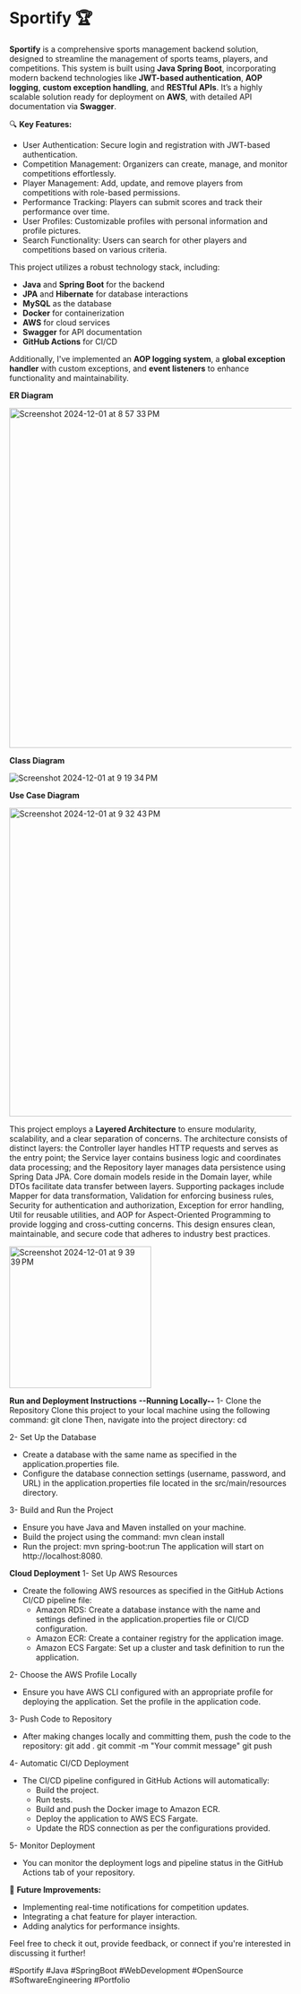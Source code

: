 # Sportify 🏆
**Sportify** is a comprehensive sports management backend solution, designed to streamline the management of sports teams, players, and competitions. This system is built using **Java Spring Boot**, incorporating modern backend technologies like **JWT-based authentication**, **AOP logging**, **custom exception handling**, and **RESTful APIs**. It’s a highly scalable solution ready for deployment on **AWS**, with detailed API documentation via **Swagger**.

🔍 **Key Features:**
- User Authentication: Secure login and registration with JWT-based authentication.
- Competition Management: Organizers can create, manage, and monitor competitions effortlessly.
- Player Management: Add, update, and remove players from competitions with role-based permissions.
- Performance Tracking: Players can submit scores and track their performance over time.
- User Profiles: Customizable profiles with personal information and profile pictures.
- Search Functionality: Users can search for other players and competitions based on various criteria.

This project utilizes a robust technology stack, including:
- **Java** and **Spring Boot** for the backend
- **JPA** and **Hibernate** for database interactions
- **MySQL** as the database
- **Docker** for containerization
- **AWS** for cloud services
- **Swagger** for API documentation
- **GitHub Actions** for CI/CD

Additionally, I've implemented an **AOP logging system**, a **global exception handler** with custom exceptions, and **event listeners** to enhance functionality and maintainability.


**ER Diagram**

<img width="607" alt="Screenshot 2024-12-01 at 8 57 33 PM" src="https://github.com/user-attachments/assets/e54d71fb-2868-4311-87d7-3330298257d7">


**Class Diagram**

![Screenshot 2024-12-01 at 9 19 34 PM](https://github.com/user-attachments/assets/9222a8ea-be5f-4e55-b996-564832434f9a)


**Use Case Diagram**

<img width="551" alt="Screenshot 2024-12-01 at 9 32 43 PM" src="https://github.com/user-attachments/assets/b52bf1a5-302c-4905-91a3-a27777bd28d7">


This project employs a **Layered Architecture** to ensure modularity, scalability, and a clear separation of concerns. The architecture consists of distinct layers: the Controller layer handles HTTP requests and serves as the entry point; the Service layer contains business logic and coordinates data processing; and the Repository layer manages data persistence using Spring Data JPA. Core domain models reside in the Domain layer, while DTOs facilitate data transfer between layers. Supporting packages include Mapper for data transformation, Validation for enforcing business rules, Security for authentication and authorization, Exception for error handling, Util for reusable utilities, and AOP for Aspect-Oriented Programming to provide logging and cross-cutting concerns. This design ensures clean, maintainable, and secure code that adheres to industry best practices.

<img width="253" alt="Screenshot 2024-12-01 at 9 39 39 PM" src="https://github.com/user-attachments/assets/3f07a1c1-6514-46c1-9893-25ed2a7af1a3">


**Run and Deployment Instructions**
**--Running Locally--**
1- Clone the Repository
Clone this project to your local machine using the following command:
git clone <repository-url>
Then, navigate into the project directory:
cd <repository-name>

2- Set Up the Database
  - Create a database with the same name as specified in the application.properties file.
  - Configure the database connection settings (username, password, and URL) in the application.properties file located in the src/main/resources directory.
    
3- Build and Run the Project
  - Ensure you have Java and Maven installed on your machine.
  - Build the project using the command:
    mvn clean install
  - Run the project:
    mvn spring-boot:run
    The application will start on http://localhost:8080.


**Cloud Deployment**
1- Set Up AWS Resources
  - Create the following AWS resources as specified in the GitHub Actions CI/CD pipeline file:
    - Amazon RDS: Create a database instance with the name and settings defined in the application.properties file or CI/CD configuration.
    - Amazon ECR: Create a container registry for the application image.
    - Amazon ECS Fargate: Set up a cluster and task definition to run the application.

2- Choose the AWS Profile Locally
  - Ensure you have AWS CLI configured with an appropriate profile for deploying the application. Set the profile in the application code.
    
3- Push Code to Repository
  - After making changes locally and committing them, push the code to the repository:
    git add .
    git commit -m "Your commit message"
    git push
    
4- Automatic CI/CD Deployment
  - The CI/CD pipeline configured in GitHub Actions will automatically:
    - Build the project.
    - Run tests.
    - Build and push the Docker image to Amazon ECR.
    - Deploy the application to AWS ECS Fargate.
    - Update the RDS connection as per the configurations provided.

5- Monitor Deployment
  - You can monitor the deployment logs and pipeline status in the GitHub Actions tab of your repository.


📝 **Future Improvements:**
- Implementing real-time notifications for competition updates.
- Integrating a chat feature for player interaction.
- Adding analytics for performance insights.
  

Feel free to check it out, provide feedback, or connect if you're interested in discussing it further!

#Sportify #Java #SpringBoot #WebDevelopment #OpenSource #SoftwareEngineering #Portfolio
